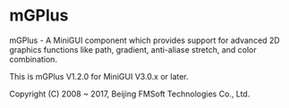 # mGPlus

mGPlus - A MiniGUI component which provides support for advanced 2D graphics 
functions like path, gradient, anti-aliase stretch, and color combination.

This is mGPlus V1.2.0 for MiniGUI V3.0.x or later.

Copyright (C) 2008 ~ 2017, Beijing FMSoft Technologies Co., Ltd.

